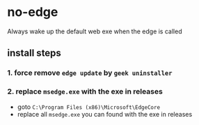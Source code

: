 # no-edge
Always wake up the default web exe when the edge is called

## install steps  

### 1. force remove `edge update` by `geek uninstaller`  

### 2. replace `msedge.exe` with the exe in releases  

- goto `C:\Program Files (x86)\Microsoft\EdgeCore`  
- replace all `msedge.exe` you can found with the exe in releases  
